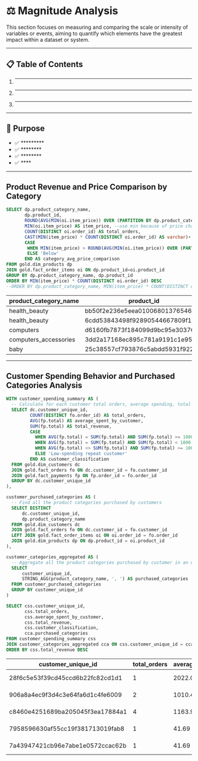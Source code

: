 # ⚖️ Magnitude Analysis

This section focuses on measuring and comparing the scale or intensity of variables or events, aiming to quantify which elements have the greatest impact within a dataset or system.



---
## 📋 Table of Contents
1. *** 
2. ****
3. *******
---

## 📌 Purpose

- ✅ *********
- ✅ ********
- ✅ ********
- ✅ ****

---

## Product Revenue and Price Comparison by Category
```sql
SELECT dp.product_category_name,
	   dp.product_id,
	   ROUND(AVG(MIN(oi.item_price)) OVER (PARTITION BY dp.product_category_name),2) AS avg_price_per_category,
	   MIN(oi.item_price) AS item_price, --use min because of price changes due to promotions/offers
	   COUNT(DISTINCT oi.order_id) AS total_orders,
	   CAST(MIN(item_price) * COUNT(DISTINCT oi.order_id) AS varchar)+'€' AS total_revenue,
	   CASE 
		WHEN MIN(item_price) > ROUND(AVG(MIN(oi.item_price)) OVER (PARTITION BY dp.product_category_name),2) THEN 'Above'
		ELSE 'Below'
	   END AS category_avg_price_comparison
FROM gold.dim_products dp
JOIN gold.fact_order_items oi ON dp.product_id=oi.product_id
GROUP BY dp.product_category_name, dp.product_id
ORDER BY MIN(item_price) * COUNT(DISTINCT oi.order_id) DESC
--ORDER BY dp.product_category_name, MIN(item_price) * COUNT(DISTINCT oi.order_id) DESC
```

| product_category_name   | product_id                       | avg_price_per_category | item_price | total_orders | total_revenue | category_avg_price_comparison |
|------------------------|--------------------------------|------------------------|------------|--------------|---------------|-------------------------------|
| health_beauty          | bb50f2e236e5eea0100680137654686c | 144.79                 | 325        | 187          | 60775€        | Above                         |
| health_beauty          | 6cdd53843498f92890544667809f1595 | 144.79                 | 299        | 151          | 45149€        | Above                         |
| computers              | d6160fb7873f184099d9bc95e30376af | 1333.55                | 1200       | 35           | 42000€        | Below                         |
| computers_accessories  | 3dd2a17168ec895c781a9191c1e95ad7 | 153.23                 | 149.9      | 255          | 38224.5€      | Below                         |
| baby                   | 25c38557cf793876c5abdd5931f922db | 165.4                  | 949.9      | 38           | 36096.2€      | Above                         |

---
## Customer Spending Behavior and Purchased Categories Analysis
```sql
WITH customer_spending_summary AS (
  -- Calculate for each customer total orders, average spending, total spending and classification
  SELECT dc.customer_unique_id,
         COUNT(DISTINCT fo.order_id) AS total_orders,
         AVG(fp.total) AS average_spent_by_customer,
         SUM(fp.total) AS total_revenue,
         CASE
           WHEN AVG(fp.total) = SUM(fp.total) AND SUM(fp.total) >= 1000 THEN 'High-value one-time purchaser'
           WHEN AVG(fp.total) = SUM(fp.total) AND SUM(fp.total) < 1000 THEN 'Low-value one-time purchaser'
           WHEN AVG(fp.total) <> SUM(fp.total) AND SUM(fp.total) >= 1000 THEN 'High-spending repeat customer'
           ELSE 'Low-spending repeat customer'
         END AS customer_classification
  FROM gold.dim_customers dc
  JOIN gold.fact_orders fo ON dc.customer_id = fo.customer_id
  JOIN gold.fact_payments fp ON fp.order_id = fo.order_id
  GROUP BY dc.customer_unique_id
),

customer_purchased_categories AS (
  -- Find all the product categories purchased by customers
  SELECT DISTINCT 
      dc.customer_unique_id,
      dp.product_category_name
  FROM gold.dim_customers dc
  JOIN gold.fact_orders fo ON dc.customer_id = fo.customer_id
  LEFT JOIN gold.fact_order_items oi ON oi.order_id = fo.order_id
  JOIN gold.dim_products dp ON dp.product_id = oi.product_id
),

customer_categories_aggregated AS (
  -- Aggregate all the product categories purchased by customer in an unique column
  SELECT 
      customer_unique_id,
      STRING_AGG(product_category_name, ', ') AS purchased_categories
  FROM customer_purchased_categories
  GROUP BY customer_unique_id
)

SELECT css.customer_unique_id,
       css.total_orders,
       css.average_spent_by_customer,
       css.total_revenue,
       css.customer_classification,
       cca.purchased_categories
FROM customer_spending_summary css
JOIN customer_categories_aggregated cca ON css.customer_unique_id = cca.customer_unique_id
ORDER BY css.total_revenue DESC
```

| customer_unique_id                     | total_orders | average_spent_by_customer | total_revenue | customer_classification       | purchased_categories                          |
|--------------------------------------|--------------|---------------------------|---------------|-------------------------------|-----------------------------------------------|
| 28f6c5e53f39cd45ccd6b22fc82cd1d1     | 1            | 2022.02                   | 2022.02       | High-value one-time purchaser  | musical_instruments                           |
| 906a8a4ec9f3d4c3e64fa6d1c4fe6009     | 2            | 1010.43                   | 2020.86       | High-spending repeat customer  | agro_industry_and_commerce, housewares       |
| c8460e4251689ba205045f3ea17884a1     | 4            | 1163.98                   | 4655.91       | High-spending repeat customer  | telephony                                     |
| 7958596630af55cc19f381713019fab8     | 1            | 41.69                     | 41.69         | Low-value one-time purchaser   | fashion_bags_accessories                      |
| 7a43947421cb96e7abe1e0572ccac62b     | 1            | 41.69                     | 41.69         | Low-value one-time purchaser   | housewares                                   |
